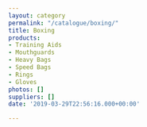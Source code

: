 ```yaml
---
layout: category
permalink: "/catalogue/boxing/"
title: Boxing
products:
- Training Aids
- Mouthguards
- Heavy Bags
- Speed Bags
- Rings
- Gloves
photos: []
suppliers: []
date: '2019-03-29T22:56:16.000+00:00'

---
```

